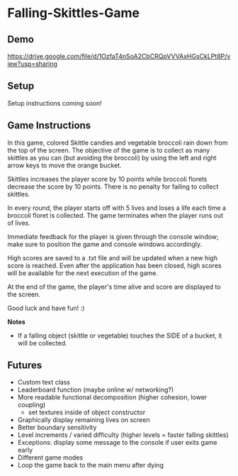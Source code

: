# Falling-Skittles-Game

## Demo
https://drive.google.com/file/d/1OzfaT4nSoA2CbCRQpVVVAxHGsCkLPt8P/view?usp=sharing

## Setup
Setup instructions coming soon!

## Game Instructions
In this game, colored Skittle candies and vegetable broccoli rain down from the top of the screen. The objective of 
the game is to collect as many skittles as you can (but avoiding the broccoli) by using the left and right arrow keys
to move the orange bucket. 

Skittles increases the player score by 10 points while broccoli florets decrease the score by 10 points. There is no
penalty for failing to collect skittles.

In every round, the player starts off with 5 lives and loses a life each time a broccoli floret is collected. The 
game terminates when the player runs out of lives.

Immediate feedback for the player is given through the console window; make sure to position the game and console 
windows accordingly.  

High scores are saved to a .txt file and will be updated when a new high score is reached. Even after the application
has been closed, high scores will be available for the next execution of the game.

At the end of the game, the player's time alive and score are displayed to the screen.

Good luck and have fun! :)

**Notes**
* If a falling object (skittle or vegetable) touches the SIDE of a bucket, it will be collected.


## Futures
* Custom text class
* Leaderboard function (maybe online w/ networking?)
* More readable functional decomposition (higher cohesion, lower coupling)
	* set textures inside of object constructor
* Graphically display remaining lives on screen
* Better boundary sensitivity
* Level increments / varied difficulty (higher levels = faster falling skittles)
* Exceptions: display some message to the console if user exits game early
* Different game modes
* Loop the game back to the main menu after dying

